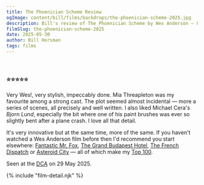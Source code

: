 ```yaml
---
title: The Phoenician Scheme Review
ogImage: content/bill/films/backdrops/the-phoenician-scheme-2025.jpg
description: Bill's review of The Phoenician Scheme by Wes Anderson — 8/10. 
filmSlug: the-phoenician-scheme-2025
date: 2025-05-30
author: Bill Horsman
tags: films
---
```


<article class="film">
  <div class="backdrop-and-poster">
    <img class="poster" src="/bill/films/posters/{{ filmSlug }}.jpg" alt="">
    <img class="backdrop" src="/bill/films/backdrops/{{ filmSlug }}.jpg" alt="">
  </div>
</article>

### ⭐⭐⭐⭐⭐

Very Wes!, very stylish, impeccably done. Mia Threapleton was my favourite among a strong cast. The plot seemed almost incidental — more a series of scenes, all precisely and well written. I also liked Michael Cera's _Bjorn Lund_, especially the bit where one of his paint brushes was ever so slightly bent after a plane crash. I love all that detail. 

It's very innovative but at the same time, more of the same. If you haven't watched a Wes Anderson film before then I'd  recommend you start elsewhere: [Fantastic Mr. Fox](/bill/films/fantastic-mr-fox-2009), [The Grand Budapest Hotel](/bill/films/the-grand-budapest-hotel-2014), [The French Dispatch](/bill/films/the-french-dispatch-2021) or [Asteroid City](/bill/films/asteroid-city-2023) — all of which make my [Top 100](/bill/films).

Seen at the [DCA](https://www.dca.org.uk/) on 29 May 2025.

{% include "film-detail.njk" %}
